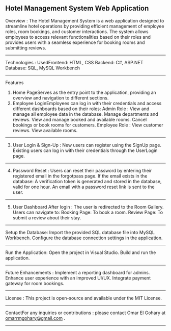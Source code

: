 Hotel Management System Web Application 
-----------------------------------------------------------------------------------------------------------------------

Overview : 
The Hotel Management System is a web application designed to streamline hotel operations by providing efficient management of employee roles, room bookings, and customer interactions. The system allows employees to access relevant functionalities based on their roles and provides users with a seamless experience for booking rooms and submitting reviews.

-----------------------------------------------------------------------------------------------------------------------

Technologies :
UsedFrontend: HTML, CSS
Backend: C#, ASP.NET
Database: SQL, MySQL Workbench

------------------------------------------------------------------------------------------------------------------------

Features
1. Home PageServes as the entry point to the application, providing an overview and navigation to different sections.
2. Employee LoginEmployees can log in with their credentials and access different dashboards based on their roles:
  Admin Role :
    View and manage all employee data in the database.
    Manage departments and reviews.
    View and manage booked and available rooms.
    Cancel bookings or book rooms for customers.
  Employee Role :
    View customer reviews.
    View available rooms.
-----------------------------------------------------------------------------------------------------------------------
   
3. User Login & Sign-Up :
    New users can register using the SignUp page.
    Existing users can log in with their credentials through the UserLogin page.
 -----------------------------------------------------------------------------------------------------------------------
    
4. Password Reset :
  Users can reset their password by entering their registered email in the forgotpass page.
  If the email exists in the database:
    A verification token is generated and stored in the database, valid for one hour.
    An email with a password reset link is sent to the user.
-----------------------------------------------------------------------------------------------------------------------

5. User Dashboard After login :
  The user is redirected to the Room Gallery.
  Users can navigate to:
    Booking Page: To book a room.
    Review Page: To submit a review about their stay.


-----------------------------------------------------------------------------------------------------------------------

Setup the Database:
  Import the provided SQL database file into MySQL Workbench.
  Configure the database connection settings in the application.

-----------------------------------------------------------------------------------------------------------------------

Run the Application:
  Open the project in Visual Studio.
  Build and run the application.

-----------------------------------------------------------------------------------------------------------------------

Future Enhancements :
  Implement a reporting dashboard for admins.
  Enhance user experience with an improved UI/UX.
  Integrate payment gateway for room bookings.

-----------------------------------------------------------------------------------------------------------------------

License :
  This project is open-source and available under the MIT License.

-----------------------------------------------------------------------------------------------------------------------

ContactFor any inquiries or contributions :
  please contact Omar El Gohary at omarrmgohary@gmail.com .

-----------------------------------------------------------------------------------------------------------------------
